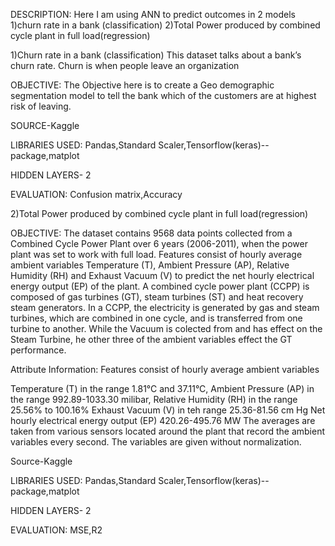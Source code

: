 DESCRIPTION:
Here I am using ANN to predict outcomes in 2 models 
1)churn rate in a bank (classification)
2)Total Power produced by combined cycle plant in full load(regression)


1)Churn rate in a bank (classification)
This dataset talks about a bank’s churn rate.
Churn is when people leave an organization

OBJECTIVE:
The Objective here is to create a Geo demographic segmentation model to tell the bank which of the customers are at highest risk of leaving.

SOURCE-Kaggle

LIBRARIES USED:
Pandas,Standard Scaler,Tensorflow(keras)--package,matplot

HIDDEN LAYERS-
2

EVALUATION:
Confusion matrix,Accuracy


2)Total Power produced by combined cycle plant in full load(regression)

OBJECTIVE:
The dataset contains 9568 data points collected from a Combined Cycle Power Plant over 6 years (2006-2011), when the power plant was set to work with full load. Features consist of hourly average ambient variables Temperature (T), Ambient Pressure (AP), Relative Humidity (RH) and Exhaust Vacuum (V) to predict the net hourly electrical energy output (EP) of the plant.
A combined cycle power plant (CCPP) is composed of gas turbines (GT), steam turbines (ST) and heat recovery steam generators. In a CCPP, the electricity is generated by gas and steam turbines, which are combined in one cycle, and is transferred from one turbine to another. While the Vacuum is colected from and has effect on the Steam Turbine, he other three of the ambient variables effect the GT performance.

Attribute Information:
Features consist of hourly average ambient variables

Temperature (T) in the range 1.81°C and 37.11°C,
Ambient Pressure (AP) in the range 992.89-1033.30 milibar,
Relative Humidity (RH) in the range 25.56% to 100.16%
Exhaust Vacuum (V) in teh range 25.36-81.56 cm Hg
Net hourly electrical energy output (EP) 420.26-495.76 MW
The averages are taken from various sensors located around the plant that record the ambient variables every second. The variables are given without normalization.

Source-Kaggle


LIBRARIES USED:
Pandas,Standard Scaler,Tensorflow(keras)--package,matplot

HIDDEN LAYERS-
2


EVALUATION:
MSE,R2
